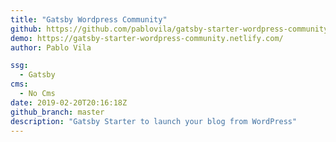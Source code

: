 ```yaml
---
title: "Gatsby Wordpress Community"
github: https://github.com/pablovila/gatsby-starter-wordpress-community
demo: https://gatsby-starter-wordpress-community.netlify.com/
author: Pablo Vila

ssg:
  - Gatsby
cms:
  - No Cms
date: 2019-02-20T20:16:18Z
github_branch: master
description: "Gatsby Starter to launch your blog from WordPress"
---
```

